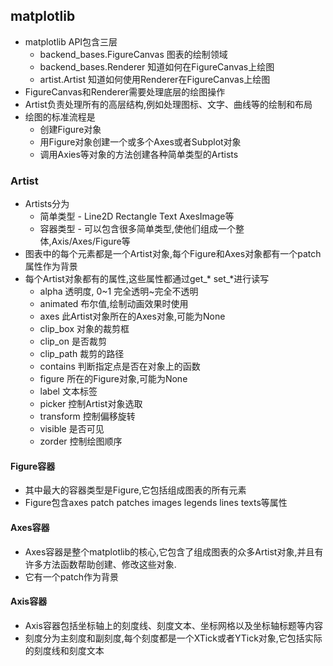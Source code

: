 ## matplotlib
* matplotlib API包含三层
    * backend_bases.FigureCanvas 图表的绘制领域
    * backend_bases.Renderer 知道如何在FigureCanvas上绘图
    * artist.Artist 知道如何使用Renderer在FigureCanvas上绘图
* FigureCanvas和Renderer需要处理底层的绘图操作
* Artist负责处理所有的高层结构,例如处理图标、文字、曲线等的绘制和布局
* 绘图的标准流程是
    * 创建Figure对象
    * 用Figure对象创建一个或多个Axes或者Subplot对象
    * 调用Axies等对象的方法创建各种简单类型的Artists
### Artist
* Artists分为
    * 简单类型 - Line2D Rectangle Text AxesImage等
    * 容器类型 - 可以包含很多简单类型,使他们组成一个整体,Axis/Axes/Figure等
* 图表中的每个元素都是一个Artist对象,每个Figure和Axes对象都有一个patch属性作为背景
* 每个Artist对象都有的属性,这些属性都通过get_* set_*进行读写
    * alpha 透明度, 0~1 完全透明~完全不透明
    * animated 布尔值,绘制动画效果时使用
    * axes 此Artist对象所在的Axes对象,可能为None
    * clip_box 对象的裁剪框
    * clip_on 是否裁剪
    * clip_path 裁剪的路径
    * contains 判断指定点是否在对象上的函数
    * figure 所在的Figure对象,可能为None
    * label 文本标签
    * picker 控制Artist对象选取
    * transform 控制偏移旋转
    * visible 是否可见
    * zorder 控制绘图顺序
#### Figure容器
* 其中最大的容器类型是Figure,它包括组成图表的所有元素
* Figure包含axes patch patches images legends lines texts等属性
#### Axes容器
* Axes容器是整个matplotlib的核心,它包含了组成图表的众多Artist对象,并且有许多方法函数帮助创建、修改这些对象.
* 它有一个patch作为背景
#### Axis容器
* Axis容器包括坐标轴上的刻度线、刻度文本、坐标网格以及坐标轴标题等内容
* 刻度分为主刻度和副刻度,每个刻度都是一个XTick或者YTick对象,它包括实际的刻度线和刻度文本





